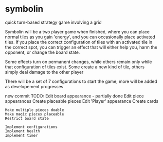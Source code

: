 # symbolin
quick turn-based strategy game involving a grid

Symbolin will be a two player game when finished, where you can place normal tiles as you gain 'energy', and you can occasionally place activated tiles. If you place the correct configuration of tiles with an activated tile in the correct spot, you can trigger an effect that will either help you, harm the opponent, or change the board state.

Some effects turn on permanent changes, while others remain only while that configuration of tiles exist. Some create a new kind of tile, others simply deal damage to the other player

There will be a set of 7 configurations to start the game, more will be added as developement progresses


new commit
TODO:
    Edit board appearance - partially done
    Edit piece appearances
        Create placeable pieces
        Edit 'Player' appearance
    Create cards

    Make multiple pieces doable
    Make magic pieces placeable
    Restrict board state

    Implement configurations
    Implement health
    Implement timer